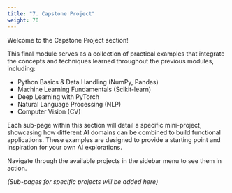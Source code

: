 ```yaml
---
title: "7. Capstone Project"
weight: 70
---
```


Welcome to the Capstone Project section!

This final module serves as a collection of practical examples that integrate the concepts and techniques learned throughout the previous modules, including:

*   Python Basics & Data Handling (NumPy, Pandas)
*   Machine Learning Fundamentals (Scikit-learn)
*   Deep Learning with PyTorch
*   Natural Language Processing (NLP)
*   Computer Vision (CV)

Each sub-page within this section will detail a specific mini-project, showcasing how different AI domains can be combined to build functional applications. These examples are designed to provide a starting point and inspiration for your own AI explorations.

Navigate through the available projects in the sidebar menu to see them in action.

*(Sub-pages for specific projects will be added here)* 